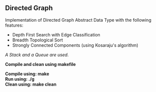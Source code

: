 ## Directed Graph

Implementation of Directed Graph Abstract Data Type with the following features: <br />

* Depth First Search with Edge Classification <br />
* Breadth Topological Sort <br />
* Strongly Connected Components (using Kosaraju's algorithm) <br />

*A Stack and a Queue are used.* <br />

**Compile and clean using makefile** <br />

**Compile using: make  
Run using: ./g  
Clean using: make clean**
